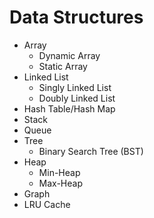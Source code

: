 # Data Structures

- Array
  - Dynamic Array
  - Static Array
- Linked List
  - Singly Linked List
  - Doubly Linked List
- Hash Table/Hash Map
- Stack
- Queue
- Tree
  - Binary Search Tree (BST)
- Heap
  - Min-Heap
  - Max-Heap
- Graph
- LRU Cache
